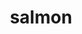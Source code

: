 ---
title: "salmon"
layout: cache
categories: [package, develop-2024-10-13]
meta: {"versions": ["1.10.3"], "compilers": ["gcc@=7.3.1"], "oss": ["amzn2"], "platforms": ["linux"], "targets": ["aarch64", "neoverse_n1", "x86_64_v3"], "stacks": ["aws-isc", "aws-isc-aarch64", "root"], "num_specs": 3, "num_specs_by_stack": {"aws-isc-aarch64": 2, "root": 3, "aws-isc": 1}}
spec_details: [{"hash": "v5jp4ihwcwnodnkc24lqpclemd7w4mjj", "compiler": "gcc@=7.3.1", "versions": ["1.10.3"], "os": "amzn2", "platform": "linux", "target": "aarch64", "variants": ["build_system=cmake", "build_type=RELEASE", "generator=make", "~ipo"], "stacks": ["aws-isc-aarch64", "root"], "size": "-", "tarball": "https://binaries.spack.io/develop-2024-10-13/build_cache/linux-amzn2-aarch64/gcc-7.3.1/salmon-1.10.3/linux-amzn2-aarch64-gcc-7.3.1-salmon-1.10.3-v5jp4ihwcwnodnkc24lqpclemd7w4mjj.spack"}, {"hash": "x6tufbp24okd2g7fzame7lkfmk2kq4fl", "compiler": "gcc@=7.3.1", "versions": ["1.10.3"], "os": "amzn2", "platform": "linux", "target": "neoverse_n1", "variants": ["build_system=cmake", "build_type=RELEASE", "generator=make", "~ipo"], "stacks": ["aws-isc-aarch64", "root"], "size": "-", "tarball": "https://binaries.spack.io/develop-2024-10-13/build_cache/linux-amzn2-neoverse_n1/gcc-7.3.1/salmon-1.10.3/linux-amzn2-neoverse_n1-gcc-7.3.1-salmon-1.10.3-x6tufbp24okd2g7fzame7lkfmk2kq4fl.spack"}, {"hash": "7lnh5vorve6ztdq45zxltxzytg2vmqbq", "compiler": "gcc@=7.3.1", "versions": ["1.10.3"], "os": "amzn2", "platform": "linux", "target": "x86_64_v3", "variants": ["build_system=cmake", "build_type=RELEASE", "generator=make", "~ipo"], "stacks": ["aws-isc", "root"], "size": "-", "tarball": "https://binaries.spack.io/develop-2024-10-13/build_cache/linux-amzn2-x86_64_v3/gcc-7.3.1/salmon-1.10.3/linux-amzn2-x86_64_v3-gcc-7.3.1-salmon-1.10.3-7lnh5vorve6ztdq45zxltxzytg2vmqbq.spack"}]
---
